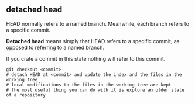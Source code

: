 ## detached head 
HEAD normally refers to a named branch. 
Meanwhile, each branch refers to a specific commit.

**Detached head** means simply that HEAD refers to a specific commit, as opposed to referring to a named branch.

If you crate a commit in this state nothing will refer to this commit. 

```
git checkout <commit>
# detach HEAD at <commit> and update the index and the files in the working tree
# local modifications to the files in the working tree are kept
# the most useful thing you can do with it is explore an older state of a repository
```